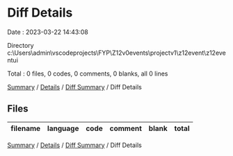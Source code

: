 # Diff Details

Date : 2023-03-22 14:43:08

Directory c:\\Users\\admin\\vscodeprojects\\FYP\\Z12v0events\\projectv1\\z12event\\z12eventui

Total : 0 files,  0 codes, 0 comments, 0 blanks, all 0 lines

[Summary](results.md) / [Details](details.md) / [Diff Summary](diff.md) / Diff Details

## Files
| filename | language | code | comment | blank | total |
| :--- | :--- | ---: | ---: | ---: | ---: |

[Summary](results.md) / [Details](details.md) / [Diff Summary](diff.md) / Diff Details